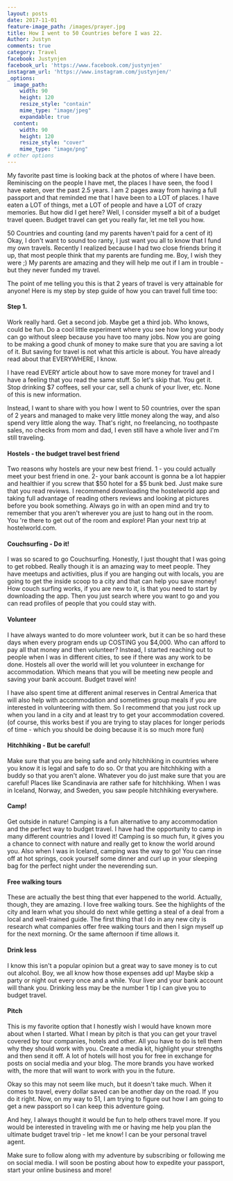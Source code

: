 ```yaml
---
layout: posts
date: 2017-11-01
feature-image_path: /images/prayer.jpg
title: How I went to 50 Countries before I was 22.
Author: Justyn
comments: true
category: Travel
facebook: Justynjen
facebook_url: 'https://www.facebook.com/justynjen'
instagram_url: 'https://www.instagram.com/justynjen/'
_options:
  image_path:
    width: 90
    height: 120
    resize_style: "contain"
    mime_type: "image/jpeg"
    expandable: true
  content:
    width: 90
    height: 120
    resize_style: "cover"
    mime_type: "image/png"
# other options
---
```

My favorite past time is looking back at the photos of where I have been. Reminiscing on the people I have met, the places I have seen, the food I have eaten, over the past 2.5 years. I am 2 pages away from having a full passport and that reminded me that I have been to a LOT of places. I have eaten a LOT of things, met a LOT of people and have a LOT of crazy memories. But how did I get here? Well, I consider myself a bit of a budget travel queen. Budget travel can get you really far, let me tell you how.


50 Countries and counting (and my parents haven't paid for a cent of it)
Okay, I don't want to sound too ranty, I just want you all to know that I fund my own travels. Recently I realized because I had two close friends bring it up, that most people think that my parents are funding me. Boy, I wish they were ;) My parents are amazing and they will help me out if I am in trouble - but they never funded my travel.

The point of me telling you this is that 2 years of travel is very attainable for anyone! Here is my step by step guide of how you can travel full time too:

<h4>Step 1.</h4>

Work really hard. Get a second job. Maybe get a third job. Who knows, could be fun. Do a cool little experiment where you see how long your body can go without sleep because you have too many jobs. Now you are going to be making a good chunk of money to make sure that you are saving a lot of it. But saving for travel is not what this article is about. You have already read about that EVERYWHERE, I know.

I have read EVERY article about how to save more money for travel and I have a feeling that you read the same stuff. So let's skip that. You get it. Stop drinking $7 coffees, sell your car, sell a chunk of your liver, etc. None of this is new information.

Instead, I want to share with you how I went to 50 countries, over the span of 2 years and managed to make very little money along the way, and also spend very little along the way. That's right, no freelancing, no toothpaste sales, no checks from mom and dad, I even still have a whole liver and I'm still traveling.


<h4> Hostels - the budget travel best friend </h4>
Two reasons why hostels are your new best friend. 1 - you could actually meet your best friend in one. 2- your bank account is gonna be a lot happier and healthier if you screw that $50 hotel for a $5 bunk bed. Just make sure that you read reviews. I recommend downloading the hostelworld app and taking full advantage of reading others reviews and looking at pictures before you book something. Always go in with an open mind and try to remember that you aren't wherever you are just to hang out in the room. You 're there to get out of the room and explore! Plan your next trip at hostelworld.com.

<h4> Couchsurfing - Do it! </h4>
I was so scared to go Couchsurfing. Honestly, I just thought that I was going to get robbed. Really though it is an amazing way to meet people. They have meetups and activities, plus if you are hanging out with locals, you are going to get the inside scoop to a city and that can help you save money! How couch surfing works, if you are new to it, is that you need to start by downloading the app. Then you just search where you want to go and you can read profiles of people that you could stay with.

<h4> Volunteer </h4>
I have always wanted to do more volunteer work, but it can be so hard these days when every program ends up COSTING you $4,000. Who can afford to pay all that money and then volunteer? Instead, I started reaching out to people when I was in different cities, to see if there was any work to be done. Hostels all over the world will let you volunteer in exchange for accommodation. Which means that you will be meeting new people and saving your bank account. Budget travel win!

I have also spent time at different animal reserves in Central America that will also help with accommodation and sometimes group meals if you are interested in volunteering with them. So I recommend that you just rock up when you land in a city and at least try to get your accommodation covered. (of course, this works best if you are trying to stay places for longer periods of time - which you should be doing because it is so much more fun)

<h4> Hitchhiking - But be careful! </h4>
Make sure that you are being safe and only hitchhiking in countries where you know it is legal and safe to do so. Or that you are hitchhiking with a buddy so that you aren't alone. Whatever you do just make sure that you are careful! Places like Scandinavia are rather safe for hitchhiking. When I was in Iceland, Norway, and Sweden, you saw people hitchhiking everywhere.

<h4> Camp! </h4>
Get outside in nature! Camping is a fun alternative to any accommodation and the perfect way to budget travel. I have had the opportunity to camp in many different countries and I loved it! Camping is so much fun, it gives you a chance to connect with nature and really get to know the world around you. Also when I was in Iceland, camping was the way to go! You can rinse off at hot springs, cook yourself some dinner and curl up in your sleeping bag for the perfect night under the neverending sun.

<h4> Free walking tours </h4>
These are actually the best thing that ever happened to the world. Actually, though, they are amazing. I love free walking tours. See the highlights of the city and learn what you should do next while getting a steal of a deal from a local and well-trained guide. The first thing that I do in any new city is research what companies offer free walking tours and then I sign myself up for the next morning. Or the same afternoon if time allows it.

<h4> Drink less </h4>
I know this isn't a popular opinion but a great way to save money is to cut out alcohol. Boy, we all know how those expenses add up! Maybe skip a party or night out every once and a while. Your liver and your bank account will thank you. Drinking less may be the number 1 tip I can give you to budget travel.

<h4> Pitch </h4>
This is my favorite option that I honestly wish I would have known more about when I started. What I mean by pitch is that you can get your travel covered by tour companies, hotels and other. All you have to do is tell them why they should work with you. Create a media kit, highlight your strengths and then send it off. A lot of hotels will host you for free in exchange for posts on social media and your blog. The more brands you have worked with, the more that will want to work with you in the future.

Okay so this may not seem like much, but it doesn't take much. When it comes to travel, every dollar saved can be another day on the road. If you do it right. Now, on my way to 51, I am trying to figure out how I am going to get a new passport so I can keep this adventure going.

And hey, I always thought it would be fun to help others travel more. If you would be interested in traveling with me or having me help you plan the ultimate budget travel trip - let me know! I can be your personal travel agent.

Make sure to follow along with my adventure by subscribing or following me on social media. I will soon be posting about how to expedite your passport, start your online business and more!

